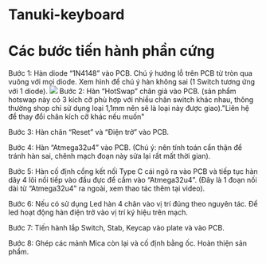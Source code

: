 # Tanuki-keyboard
# Các bước tiến hành phần cứng
Bước 1: Hàn diode “1N4148” vào PCB. Chú ý hướng lỗ trên PCB từ tròn qua vuông với mọi diode. Xem hình để chú ý hàn không sai (1 Switch tương ứng với 1 diode).
<img src= "https://i.imgur.com/vs4g9g9.jpg">
Bước 2: Hàn “HotSwap” chân giả vào PCB. (sản phẩm hotswap này có 3 kích cỡ phù hợp với nhiều chân switch khác nhau, thông thường shop chỉ sử dụng loại 1,1mm nên sẽ là loại này được giao)."Liên hệ để thay đổi chân kích cỡ khác nếu muốn"

Bước 3: Hàn chân “Reset” và “Điện trở” vào PCB.

Bước 4: Hàn “Atmega32u4” vào PCB. (Chú ý: nên tính toán cẩn thận để tránh hàn sai, chênh mạch đoạn này sửa lại rất mất thời gian).

Bước 5: Hàn cố định cổng kết nối Type C cái ngõ ra vào PCB và tiếp tục hàn dây 4 lõi nối tiếp vào đầu đực để cắm vào “Atmega32u4”. (Đây là 1 đoạn nối dài từ “Atmega32u4” ra ngoài, xem thao tác thêm tại video).

Bước 6: Nếu có sử dụng Led hàn 4 chân vào vị trí đúng theo nguyên tác. Để led hoạt động hàn điện trở vào vị trí ký hiệu trên mạch.

Bước 7: Tiến hành lắp Switch, Stab, Keycap vào plate và vào PCB.

Bước 8: Ghép các mảnh Mica còn lại và cố định bằng ốc. Hoàn thiện sản phẩm.
